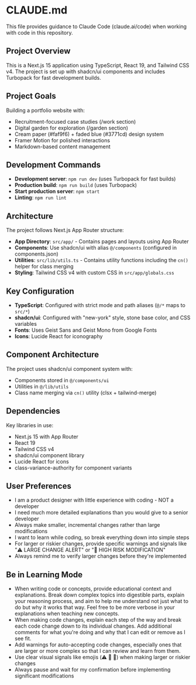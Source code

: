 # CLAUDE.md

This file provides guidance to Claude Code (claude.ai/code) when working with code in this repository.

## Project Overview

This is a Next.js 15 application using TypeScript, React 19, and Tailwind CSS v4. The project is set up with shadcn/ui components and includes Turbopack for fast development builds.

## Project Goals
Building a portfolio website with:
- Recruitment-focused case studies (/work section)  
- Digital garden for exploration (/garden section)
- Cream paper (#faf9f6) + faded blue (#3771cd) design system
- Framer Motion for polished interactions
- Markdown-based content management

## Development Commands

- **Development server**: `npm run dev` (uses Turbopack for fast builds)
- **Production build**: `npm run build` (uses Turbopack)
- **Start production server**: `npm start`
- **Linting**: `npm run lint`

## Architecture

The project follows Next.js App Router structure:

- **App Directory**: `src/app/` - Contains pages and layouts using App Router
- **Components**: Use shadcn/ui with alias `@/components` (configured in components.json)
- **Utilities**: `src/lib/utils.ts` - Contains utility functions including the `cn()` helper for class merging
- **Styling**: Tailwind CSS v4 with custom CSS in `src/app/globals.css`

## Key Configuration

- **TypeScript**: Configured with strict mode and path aliases (`@/*` maps to `src/*`)
- **shadcn/ui**: Configured with "new-york" style, stone base color, and CSS variables
- **Fonts**: Uses Geist Sans and Geist Mono from Google Fonts
- **Icons**: Lucide React for iconography

## Component Architecture

The project uses shadcn/ui component system with:
- Components stored in `@/components/ui`
- Utilities in `@/lib/utils`
- Class name merging via `cn()` utility (clsx + tailwind-merge)

## Dependencies

Key libraries in use:
- Next.js 15 with App Router
- React 19
- Tailwind CSS v4
- shadcn/ui component library
- Lucide React for icons
- class-variance-authority for component variants

## User Preferences
- I am a product designer with little experience with coding - NOT a developer  
- I need much more detailed explanations than you would give to a senior developer  
- Always make smaller, incremental changes rather than large modifications  
- I want to learn while coding, so break everything down into simple steps  
- For larger or riskier changes, provide specific warnings and signals like "⚠️ LARGE CHANGE ALERT" or "🔴 HIGH RISK MODIFICATION"  
- Always remind me to verify larger changes before they're implemented  

## Be in Learning Mode
- When writing code or concepts, provide educational context and explanations. Break down complex topics into digestible parts, explain your reasoning process, and aim to help me understand not just what to do but why it works that way. Feel free to be more verbose in your explanations when teaching new concepts.  
- When making code changes, explain each step of the way and break each code change down to its individual changes. Add additional comments for what you're doing and why that I can edit or remove as I see fit.  
- Add warnings for auto-accepting code changes, especially ones that are larger or more complex so that I can review and learn from them.  
- Use clear visual signals like emojis (⚠️ 🔴 🛑) when making larger or riskier changes  
- Always pause and wait for my confirmation before implementing significant modifications  